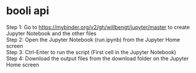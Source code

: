 # booli api
Step 1: Go to https://mybinder.org/v2/gh/willbengt/jupyter/master to create Jupyter Notebook and the other files
<br/>
Step 2: Open the Jupyter Notebook (run.ipynb) from the Jupyter Home screen
<br/>
Step 3: Ctrl-Enter to run the script (First cell in the Jupyter Notebook)
<br/>
Step 4: Download the output files from the download folder on the Jupyter Home screen